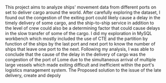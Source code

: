 This project aims to analyze ships' movement data from different ports on set to deliver cargo around the world. 
After carefully exploring the dataset, I found out the congestion of the exiting port could likely cause a delay in the timely delivery of some cargo, and the ship-to-ship service in addition to the level of crew could also be a determining factor that could cause delays in the slow transfer of some of the cargo.
I did my exploration in MySQL workbench which mostly included the use of CTE and the partition by function of the ships by the last port and next port to know the number of ships that leave one port to the next. 
Following my analysis, I was able to conclude that the cause of the delay in the delivery of cargo was the congestion of the port of Lome due to the simultaneous arrival of multiple large vessels which made exiting difficult and inefficient within the port's logistics management system.
The Proposed solution to the issue of the late delivery, create and depoly 
